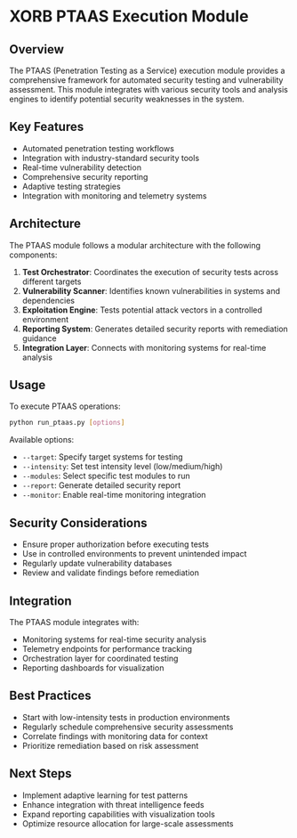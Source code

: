 # XORB PTAAS Execution Module

## Overview
The PTAAS (Penetration Testing as a Service) execution module provides a comprehensive framework for automated security testing and vulnerability assessment. This module integrates with various security tools and analysis engines to identify potential security weaknesses in the system.

## Key Features
- Automated penetration testing workflows
- Integration with industry-standard security tools
- Real-time vulnerability detection
- Comprehensive security reporting
- Adaptive testing strategies
- Integration with monitoring and telemetry systems

## Architecture
The PTAAS module follows a modular architecture with the following components:

1. **Test Orchestrator**: Coordinates the execution of security tests across different targets
2. **Vulnerability Scanner**: Identifies known vulnerabilities in systems and dependencies
3. **Exploitation Engine**: Tests potential attack vectors in a controlled environment
4. **Reporting System**: Generates detailed security reports with remediation guidance
5. **Integration Layer**: Connects with monitoring systems for real-time analysis

## Usage
To execute PTAAS operations:

```bash
python run_ptaas.py [options]
```

Available options:
- `--target`: Specify target systems for testing
- `--intensity`: Set test intensity level (low/medium/high)
- `--modules`: Select specific test modules to run
- `--report`: Generate detailed security report
- `--monitor`: Enable real-time monitoring integration

## Security Considerations
- Ensure proper authorization before executing tests
- Use in controlled environments to prevent unintended impact
- Regularly update vulnerability databases
- Review and validate findings before remediation

## Integration
The PTAAS module integrates with:
- Monitoring systems for real-time security analysis
- Telemetry endpoints for performance tracking
- Orchestration layer for coordinated testing
- Reporting dashboards for visualization

## Best Practices
- Start with low-intensity tests in production environments
- Regularly schedule comprehensive security assessments
- Correlate findings with monitoring data for context
- Prioritize remediation based on risk assessment

## Next Steps
- Implement adaptive learning for test patterns
- Enhance integration with threat intelligence feeds
- Expand reporting capabilities with visualization tools
- Optimize resource allocation for large-scale assessments